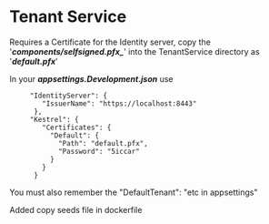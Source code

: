 ﻿# Tenant Service
 Requires a Certificate for the Identity server, copy the '***components/selfsigned.pfx_***' into the TenantService directory as '***default.pfx***' 
 
 In your ***appsettings.Development.json*** use 
 
```
     "IdentityServer": {
        "IssuerName": "https://localhost:8443"
      },
     "Kestrel": {
        "Certificates": {
          "Default": {
            "Path": "default.pfx",
            "Password": "5iccar"
          }
        }
      }
```

You must also remember the "DefaultTenant": "etc in appsettings"

Added copy seeds file in dockerfile